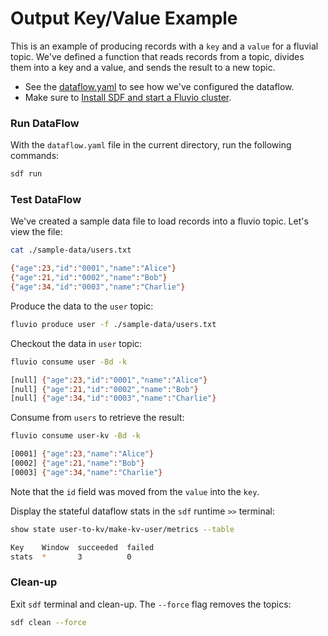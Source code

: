 # Output Key/Value Example

This is an example of producing records with a `key` and a `value` for a fluvial topic. We've defined a function that reads records from a topic, divides them into a key and a value, and sends the result to a new topic.

* See the [dataflow.yaml](./dataflow.yaml) to see how we've configured the dataflow.
* Make sure to [Install SDF and start a Fluvio cluster].

### Run DataFlow

With the `dataflow.yaml` file in the current directory, run the following commands:

```bash
sdf run
```

### Test DataFlow

We've created a sample data file to load records into a fluvio topic. Let's view the file:

```bash
cat ./sample-data/users.txt 
```

```bash
{"age":23,"id":"0001","name":"Alice"}
{"age":21,"id":"0002","name":"Bob"}
{"age":34,"id":"0003","name":"Charlie"}
```

Produce the data to the `user` topic:

```bash
fluvio produce user -f ./sample-data/users.txt
```

Checkout the data in `user` topic:

```bash
fluvio consume user -Bd -k
```

```bash
[null] {"age":23,"id":"0001","name":"Alice"}
[null] {"age":21,"id":"0002","name":"Bob"}
[null] {"age":34,"id":"0003","name":"Charlie"}
```

Consume from `users` to retrieve the result:

```bash
fluvio consume user-kv -Bd -k
```

```bash
[0001] {"age":23,"name":"Alice"}
[0002] {"age":21,"name":"Bob"}
[0003] {"age":34,"name":"Charlie"}
```

Note that the `id` field was moved from the `value` into the `key`.

Display the stateful dataflow stats in the `sdf` runtime `>>` terminal:

```bash
show state user-to-kv/make-kv-user/metrics --table
```

```bash
Key    Window  succeeded  failed 
stats  *       3          0      
```

### Clean-up

Exit `sdf` terminal and clean-up. The `--force` flag removes the topics:

```bash
sdf clean --force
```

[Install SDF and start a Fluvio cluster]: /README.MD#prerequisites